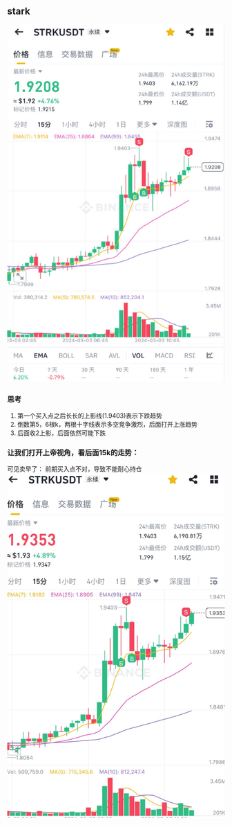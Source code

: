 ## stark
![alt text](img/03-strk.png)

### 思考
1. 第一个买入点之后长长的上影线(1.9403)表示下跌趋势
2. 倒数第5，6根k，两根十字线表示多空竞争激烈，后面打开上涨趋势
3. 后面收2上影，后面依然可能下跌

### 让我们打开上帝视角，看后面15k的走势：
可见卖早了： 前期买入点不对，导致不能耐心持仓
![alt text](img/03-strk2.jpg)

